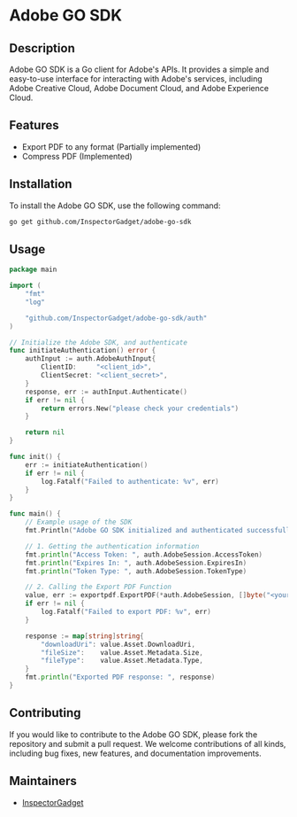 # Adobe GO SDK

## Description
Adobe GO SDK is a Go client for Adobe's APIs. It provides a simple and easy-to-use interface for interacting with Adobe's services, including Adobe Creative Cloud, Adobe Document Cloud, and Adobe Experience Cloud.

## Features
- Export PDF to any format (Partially implemented)
- Compress PDF (Implemented)

## Installation
To install the Adobe GO SDK, use the following command:

```bash
go get github.com/InspectorGadget/adobe-go-sdk
```

## Usage
```go
package main

import (
    "fmt"
    "log"

    "github.com/InspectorGadget/adobe-go-sdk/auth"
)

// Initialize the Adobe SDK, and authenticate
func initiateAuthentication() error {
	authInput := auth.AdobeAuthInput{
		ClientID:     "<client_id>",
		ClientSecret: "<client_secret>",
	}
	response, err := authInput.Authenticate()
	if err != nil {
		return errors.New("please check your credentials")
	}

	return nil
}

func init() {
    err := initiateAuthentication()
    if err != nil {
        log.Fatalf("Failed to authenticate: %v", err)
    }
}

func main() {
    // Example usage of the SDK
    fmt.Println("Adobe GO SDK initialized and authenticated successfully.")

    // 1. Getting the authentication information
    fmt.println("Access Token: ", auth.AdobeSession.AccessToken)
    fmt.println("Expires In: ", auth.AdobeSession.ExpiresIn)
    fmt.println("Token Type: ", auth.AdobeSession.TokenType)

    // 2. Calling the Export PDF Function
    value, err := exportpdf.ExportPDF(*auth.AdobeSession, []byte("<your_file_buffer>"))
    if err != nil {
        log.Fatalf("Failed to export PDF: %v", err)
    }

    response := map[string]string{
        "downloadUri": value.Asset.DownloadUri,
        "fileSize":    value.Asset.Metadata.Size,
        "fileType":    value.Asset.Metadata.Type,
    }
    fmt.println("Exported PDF response: ", response)
}
```

## Contributing
If you would like to contribute to the Adobe GO SDK, please fork the repository and submit a pull request. We welcome contributions of all kinds, including bug fixes, new features, and documentation improvements.

## Maintainers
- [InspectorGadget](https://github.com/InspectorGadget)
